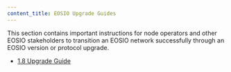 ```yaml
---
content_title: EOSIO Upgrade Guides
---
```


This section contains important instructions for node operators and other EOSIO stakeholders to transition an EOSIO network successfully through an EOSIO version or protocol upgrade.

* [1.8 Upgrade Guide](1.8-upgrade-guide.md)
